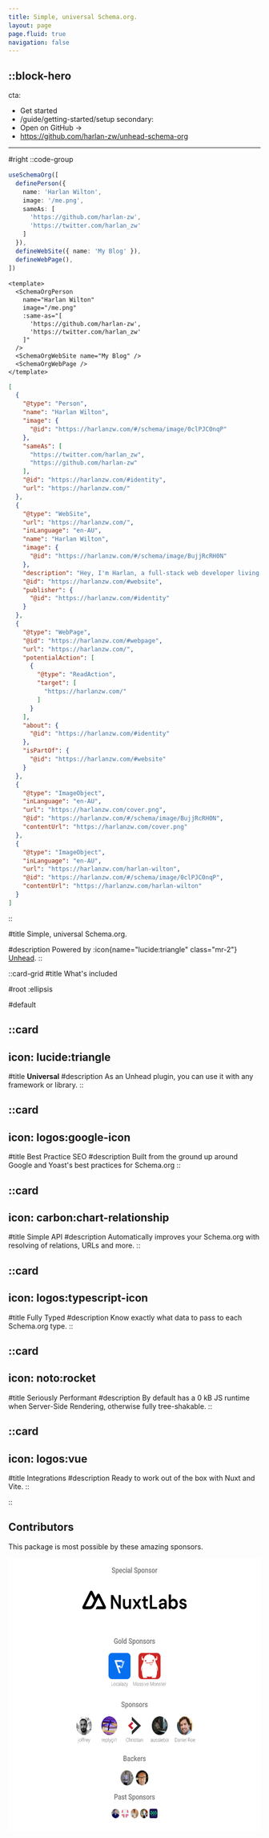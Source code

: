 ```yaml
---
title: Simple, universal Schema.org.
layout: page
page.fluid: true
navigation: false
---
```


::block-hero
---
cta:
  - Get started
  - /guide/getting-started/setup
secondary:
  - Open on GitHub →
  - https://github.com/harlan-zw/unhead-schema-org
---

#right
::code-group

```ts [Composition API]
useSchemaOrg([
  definePerson({
    name: 'Harlan Wilton',
    image: '/me.png',
    sameAs: [
      'https://github.com/harlan-zw',
      'https://twitter.com/harlan_zw'
    ]
  }),
  defineWebSite({ name: 'My Blog' }),
  defineWebPage(),
])
```

```vue [Component API]
<template>
  <SchemaOrgPerson
    name="Harlan Wilton"
    image="/me.png"
    :same-as="[
      'https://github.com/harlan-zw',
      'https://twitter.com/harlan_zw'
    ]"
  />
  <SchemaOrgWebSite name="My Blog" />
  <SchemaOrgWebPage />
</template>
```

```json [ld+json]
[
  {
    "@type": "Person",
    "name": "Harlan Wilton",
    "image": {
      "@id": "https://harlanzw.com/#/schema/image/0clPJC0nqP"
    },
    "sameAs": [
      "https://twitter.com/harlan_zw",
      "https://github.com/harlan-zw"
    ],
    "@id": "https://harlanzw.com/#identity",
    "url": "https://harlanzw.com/"
  },
  {
    "@type": "WebSite",
    "url": "https://harlanzw.com/",
    "inLanguage": "en-AU",
    "name": "Harlan Wilton",
    "image": {
      "@id": "https://harlanzw.com/#/schema/image/BujjRcRH0N"
    },
    "description": "Hey, I'm Harlan, a full-stack web developer living in Sydney, Australia. I'm passionate about building open-source packages in the Vue, Nuxt and Vite ecosystems.",
    "@id": "https://harlanzw.com/#website",
    "publisher": {
      "@id": "https://harlanzw.com/#identity"
    }
  },
  {
    "@type": "WebPage",
    "@id": "https://harlanzw.com/#webpage",
    "url": "https://harlanzw.com/",
    "potentialAction": [
      {
        "@type": "ReadAction",
        "target": [
          "https://harlanzw.com/"
        ]
      }
    ],
    "about": {
      "@id": "https://harlanzw.com/#identity"
    },
    "isPartOf": {
      "@id": "https://harlanzw.com/#website"
    }
  },
  {
    "@type": "ImageObject",
    "inLanguage": "en-AU",
    "url": "https://harlanzw.com/cover.png",
    "@id": "https://harlanzw.com/#/schema/image/BujjRcRH0N",
    "contentUrl": "https://harlanzw.com/cover.png"
  },
  {
    "@type": "ImageObject",
    "inLanguage": "en-AU",
    "url": "https://harlanzw.com/harlan-wilton",
    "@id": "https://harlanzw.com/#/schema/image/0clPJC0nqP",
    "contentUrl": "https://harlanzw.com/harlan-wilton"
  }
]
```
::

#title
Simple, universal Schema.org.

#description
Powered by :icon{name="lucide:triangle" class="mr-2"} [Unhead](https://unhead.harlanzw.com/).
::


::card-grid
#title
What's included

#root
:ellipsis

#default

  ::card
  ---
  icon: lucide:triangle
  ---
  #title
  **Universal**
  #description
  As an Unhead plugin, you can use it with any framework or library.
  ::

  ::card
  ---
  icon: logos:google-icon
  ---
  #title
  Best Practice SEO
  #description
  Built from the ground up around Google and Yoast's best practices for Schema.org
  ::


  ::card
  ---
  icon: carbon:chart-relationship
  ---
  #title
  Simple API
  #description
  Automatically improves your Schema.org with resolving of relations, URLs and more.
  ::

  ::card
  ---
  icon: logos:typescript-icon
  ---
  #title
  Fully Typed
  #description
  Know exactly what data to pass to each Schema.org type.
  ::

  ::card
  ---
  icon: noto:rocket
  ---
  #title
  Seriously Performant
  #description
  By default has a 0 kB JS runtime when Server-Side Rendering, otherwise fully tree-shakable.
  ::

  ::card
  ---
  icon: logos:vue
  ---
  #title
  Integrations
  #description
  Ready to work out of the box with Nuxt and Vite.
  ::

::


## Contributors

This package is most possible by these amazing sponsors.

<center>
  <a href="https://raw.githubusercontent.com/harlan-zw/static/main/sponsors.svg">
    <img src="https://raw.githubusercontent.com/harlan-zw/static/main/sponsors.svg" width="800" height="545" class="mx-auto">
  </a>
</center>
